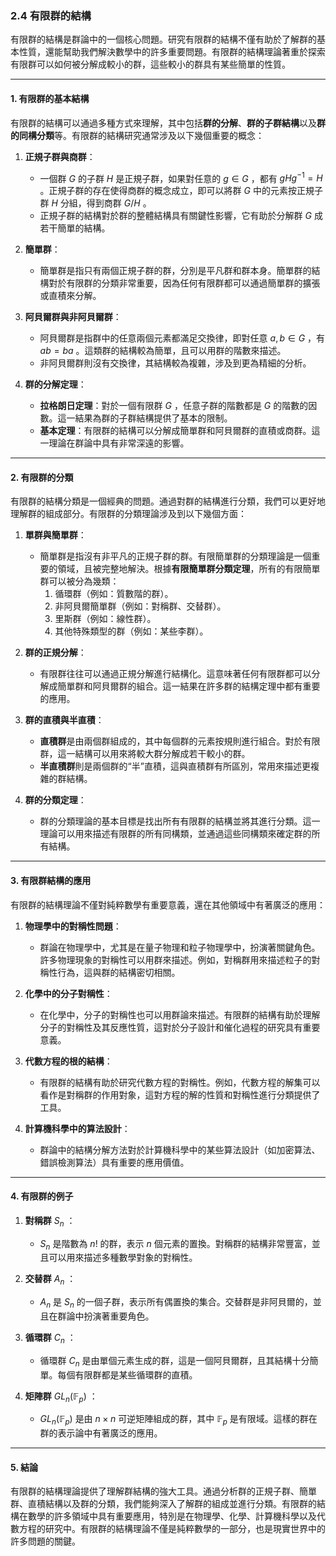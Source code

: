 ### 2.4 有限群的結構

有限群的結構是群論中的一個核心問題。研究有限群的結構不僅有助於了解群的基本性質，還能幫助我們解決數學中的許多重要問題。有限群的結構理論著重於探索有限群可以如何被分解成較小的群，這些較小的群具有某些簡單的性質。

---

#### 1. 有限群的基本結構

有限群的結構可以通過多種方式來理解，其中包括**群的分解**、**群的子群結構**以及**群的同構分類**等。有限群的結構研究通常涉及以下幾個重要的概念：

1. **正規子群與商群**：
   - 一個群  $`G`$  的子群  $`H`$  是正規子群，如果對任意的  $`g \in G`$ ，都有  $`gHg^{-1} = H`$ 。正規子群的存在使得商群的概念成立，即可以將群  $`G`$  中的元素按正規子群  $`H`$  分組，得到商群  $`G/H`$ 。
   - 正規子群的結構對於群的整體結構具有關鍵性影響，它有助於分解群  $`G`$  成若干簡單的結構。

2. **簡單群**：
   - 簡單群是指只有兩個正規子群的群，分別是平凡群和群本身。簡單群的結構對於有限群的分類非常重要，因為任何有限群都可以通過簡單群的擴張或直積來分解。

3. **阿貝爾群與非阿貝爾群**：
   - 阿貝爾群是指群中的任意兩個元素都滿足交換律，即對任意  $`a, b \in G`$ ，有  $`ab = ba`$ 。這類群的結構較為簡單，且可以用群的階數來描述。
   - 非阿貝爾群則沒有交換律，其結構較為複雜，涉及到更為精細的分析。

4. **群的分解定理**：
   - **拉格朗日定理**：對於一個有限群  $`G`$ ，任意子群的階數都是  $`G`$  的階數的因數。這一結果為群的子群結構提供了基本的限制。
   - **基本定理**：有限群的結構可以分解成簡單群和阿貝爾群的直積或商群。這一理論在群論中具有非常深遠的影響。

---

#### 2. 有限群的分類

有限群的結構分類是一個經典的問題。通過對群的結構進行分類，我們可以更好地理解群的組成部分。有限群的分類理論涉及到以下幾個方面：

1. **單群與簡單群**：
   - 簡單群是指沒有非平凡的正規子群的群。有限簡單群的分類理論是一個重要的領域，且被完整地解決。根據**有限簡單群分類定理**，所有的有限簡單群可以被分為幾類：
     1. 循環群（例如：質數階的群）。
     2. 非阿貝爾簡單群（例如：對稱群、交替群）。
     3. 里斯群（例如：線性群）。
     4. 其他特殊類型的群（例如：某些李群）。
   
2. **群的正規分解**：
   - 有限群往往可以通過正規分解進行結構化。這意味著任何有限群都可以分解成簡單群和阿貝爾群的組合。這一結果在許多群的結構定理中都有重要的應用。

3. **群的直積與半直積**：
   - **直積群**是由兩個群組成的，其中每個群的元素按規則進行組合。對於有限群，這一結構可以用來將較大群分解成若干較小的群。
   - **半直積群**則是兩個群的“半”直積，這與直積群有所區別，常用來描述更複雜的群結構。

4. **群的分類定理**：
   - 群的分類理論的基本目標是找出所有有限群的結構並將其進行分類。這一理論可以用來描述有限群的所有同構類，並通過這些同構類來確定群的所有結構。

---

#### 3. 有限群結構的應用

有限群的結構理論不僅對純粹數學有重要意義，還在其他領域中有著廣泛的應用：

1. **物理學中的對稱性問題**：
   - 群論在物理學中，尤其是在量子物理和粒子物理學中，扮演著關鍵角色。許多物理現象的對稱性可以用群來描述。例如，對稱群用來描述粒子的對稱性行為，這與群的結構密切相關。

2. **化學中的分子對稱性**：
   - 在化學中，分子的對稱性也可以用群論來描述。有限群的結構有助於理解分子的對稱性及其反應性質，這對於分子設計和催化過程的研究具有重要意義。

3. **代數方程的根的結構**：
   - 有限群的結構有助於研究代數方程的對稱性。例如，代數方程的解集可以看作是對稱群的作用對象，這對方程的解的性質和對稱性進行分類提供了工具。

4. **計算機科學中的算法設計**：
   - 群論中的結構分解方法對於計算機科學中的某些算法設計（如加密算法、錯誤檢測算法）具有重要的應用價值。

---

#### 4. 有限群的例子

1. **對稱群**  $`S_n`$ ：
   -  $`S_n`$  是階數為  $`n!`$  的群，表示  $`n`$  個元素的置換。對稱群的結構非常豐富，並且可以用來描述多種數學對象的對稱性。

2. **交替群**  $`A_n`$ ：
   -  $`A_n`$  是  $`S_n`$  的一個子群，表示所有偶置換的集合。交替群是非阿貝爾的，並且在群論中扮演著重要角色。

3. **循環群**  $`C_n`$ ：
   - 循環群  $`C_n`$  是由單個元素生成的群，這是一個阿貝爾群，且其結構十分簡單。每個有限群都是某些循環群的直積。

4. **矩陣群**  $`GL_n(\mathbb{F}_p)`$ ：
   -  $`GL_n(\mathbb{F}_p)`$  是由  $`n \times n`$  可逆矩陣組成的群，其中  $`\mathbb{F}_p`$  是有限域。這樣的群在群的表示論中有著廣泛的應用。

---

#### 5. 結論

有限群的結構理論提供了理解群結構的強大工具。通過分析群的正規子群、簡單群、直積結構以及群的分類，我們能夠深入了解群的組成並進行分類。有限群的結構在數學的許多領域中具有重要應用，特別是在物理學、化學、計算機科學以及代數方程的研究中。有限群的結構理論不僅是純粹數學的一部分，也是現實世界中的許多問題的關鍵。